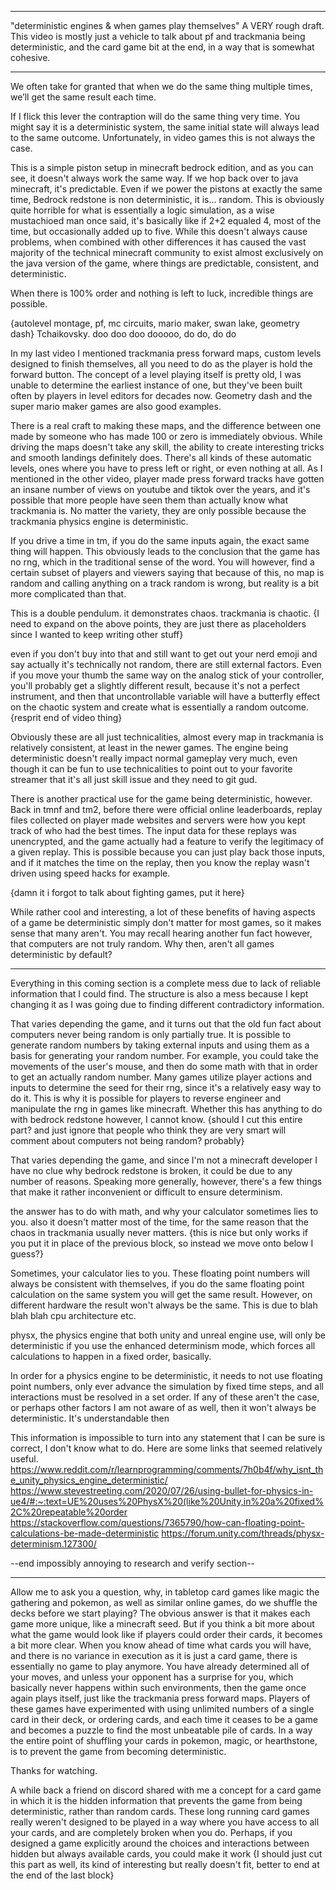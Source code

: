 ----
"deterministic engines & when games play themselves"
A VERY rough draft.
This video is mostly just a vehicle to talk about pf and trackmania being deterministic, and the card game bit at the end, in a way that is somewhat cohesive.

----




We often take for granted that when we do the same thing multiple times, we’ll get the same result each time. 

If I flick this lever the contraption will do the same thing very time. You might say it is a deterministic system, the same initial state will always lead to the same outcome. Unfortunately, in video games this is not always the case.

This is a simple piston setup in minecraft bedrock edition, and as you can see, it doesn't always work the same way. If we hop back over to java minecraft, it's predictable. Even if we power the pistons at exactly the same time, 
Bedrock redstone is non deterministic, it is... random. This is obviously quite horrible for what is essentially a logic simulation, as a wise mustachioed man once said, it's basically like if 2+2 equaled 4, most of the time, but occasionally added up to five. While this doesn't always cause problems, when combined with other differences it has caused the vast majority of the technical minecraft community to exist almost exclusively on the java version of the game, where things are predictable, consistent, and deterministic.

When there is 100% order and nothing is left to luck, incredible things are possible.

{autolevel montage, pf, mc circuits, mario maker, swan lake, geometry dash} Tchaikovsky. doo doo doo dooooo, do do, do do

In my last video I mentioned trackmania press forward maps, custom levels designed to finish themselves, all you need to do as the player is hold the forward button. The concept of a level playing itself is pretty old, I was unable to determine the earliest instance of one, but they've been built often by players in level editors for decades now. Geometry dash and the super mario maker games are also good examples.

There is a real craft to making these maps, and the difference between one made by someone who has made 100 or zero is immediately obvious. While driving the maps doesn't take any skill, the ability to create interesting tricks and smooth landings definitely does. There's all kinds of these automatic levels, ones where you have to press left or right, or even nothing at all. As I mentioned in the other video, player made press forward tracks have gotten an insane number of views on youtube and tiktok over the years, and it's possible that more people have seen them than actually know what trackmania is. No matter the variety, they are only possible because the trackmania physics engine is deterministic.

If you drive a time in tm, if you do the same inputs again, the exact same thing will happen. This obviously leads to the conclusion that the game has no rng, which in the traditional sense of the word. You will however, find a certain subset of players and viewers saying that because of this, no map is random and calling anything on a track random is wrong, but reality is a bit more complicated than that.

This is a double pendulum. 
it demonstrates chaos. 
trackmania is chaotic. 
{I need to expand on the above points, they are just there as placeholders since I wanted to keep writing other stuff}

even if you don't buy into that and still want to get out your nerd emoji and say actually it's technically not random, there are still external factors. Even if you move your thumb the same way on the analog stick of your controller, you'll probably get a slightly different result, because it's not a perfect instrument, and then that uncontrollable variable will have a butterfly effect on the chaotic system and create what is essentially a random outcome. 
{resprit end of video thing}

Obviously these are all just technicalities, almost every map in trackmania is relatively consistent, at least in the newer games. The engine being deterministic doesn't really impact normal gameplay very much, even though it can be fun to use technicalities to point out to your favorite streamer that it's all just skill issue and they need to git gud.

There is another practical use for the game being deterministic, however. Back in tmnf and tm2, before there were official online leaderboards, replay files collected on player made websites and servers were how you kept track of who had the best times. The input data for these replays was unencrypted, and the game actually had a feature to verify the legitimacy of a given replay. This is possible because you can just play back those inputs, and if it matches the time on the replay, then you know the replay wasn't driven using speed hacks for example.

{damn it i forgot to talk about fighting games, put it here}

While rather cool and interesting, a lot of these benefits of having aspects of a game be deterministic simply don't matter for most games, so it makes sense that many aren't. You may recall hearing another fun fact however, that computers are not truly random. Why then, aren't all games deterministic by default?

----
Everything in this coming section is a complete mess due to lack of reliable information that I could find. The structure is also a mess because I kept changing it as I was going due to finding different contradictory information.

That varies depending the game, and it turns out that the old fun fact about computers never being random is only partially true. It is possible to generate random numbers by taking external inputs and using them as a basis for generating your random number. For example, you could take the movements of the user's mouse, and then do some math with that in order to get an actually random number. Many games utilize player actions and inputs to determine the seed for their rng, since it's a relatively easy way to do it. This is why it is possible for players to reverse engineer and manipulate the rng in games like minecraft. Whether this has anything to do with bedrock redstone however, I cannot know. {should I cut this entire part? and just ignore that people who think they are very smart will comment about computers not being random? probably}

That varies depending the game, and since I'm not a minecraft developer I have no clue why bedrock redstone is broken, it could be due to any number of reasons. Speaking more generally, however, there's a few things that make it rather inconvenient or difficult to ensure determinism.


the answer has to do with math, and why your calculator sometimes lies to you.
also it doesn't matter most of the time, for the same reason that the chaos in trackmania usually never matters. {this is nice but only works if you put it in place of the previous block, so instead we move onto below I guess?}

Sometimes, your calculator lies to you.
These floating point numbers will always be consistent with themselves, if you do the same floating point calculation on the same system you will get the same result. However, on different hardware the result won't always be the same. This is due to blah blah blah cpu architecture etc.

physx, the physics engine that both unity and unreal engine use, will only be deterministic if you use the enhanced determinism mode, which forces all calculations to happen in a fixed order, basically. 

In order for a physics engine to be deterministic, it needs to not use floating point numbers, only ever advance the simulation by fixed time steps, and all interactions must be resolved in a set order. If any of these aren't the case, or perhaps other factors I am not aware of as well, then it won't always be deterministic. It's understandable then


This information is impossible to turn into any statement that I can be sure is correct, I don't know what to do. Here are some links that seemed relatively useful.
https://www.reddit.com/r/learnprogramming/comments/7h0b4f/why_isnt_the_unity_physics_engine_deterministic/
https://www.stevestreeting.com/2020/07/26/using-bullet-for-physics-in-ue4/#:~:text=UE%20uses%20PhysX%20(like%20Unity,in%20a%20fixed%2C%20repeatable%20order
https://stackoverflow.com/questions/7365790/how-can-floating-point-calculations-be-made-deterministic
https://forum.unity.com/threads/physx-determinism.127300/

--end impossibly annoying to research and verify section--

----

Allow me to ask you a question, why, in tabletop card games like magic the gathering and pokemon, as well as similar online games, do we shuffle the decks before we start playing? The obvious answer is that it makes each game more unique, like a minecraft seed. But if you think a bit more about what the game would look like if players could order their cards, it becomes a bit more clear. When you know ahead of time what cards you will have, and there is no variance in execution as it is just a card game, there is essentially no game to play anymore. You have already determined all of your moves, and unless your opponent has a surprise for you, which basically never happens within such environments, then the game once again plays itself, just like the trackmania press forward maps. Players of these games have experimented with using unlimited numbers of a single card in their deck, or ordering cards, and each time it ceases to be a game and becomes a puzzle to find the most unbeatable pile of cards. In a way the entire point of shuffling your cards in pokemon, magic, or hearthstone, is to prevent the game from becoming deterministic.

Thanks for watching.



A while back a friend on discord shared with me a concept for a card game in which it is the hidden information that prevents the game from being deterministic, rather than random cards. These long running card games really weren't designed to be played in a way where you have access to all your cards, and are completely broken when you do. Perhaps, if you designed a game explicitly around the choices and interactions between hidden but always available cards, you could make it work
{I should just cut this part as well, its kind of interesting but really doesn't fit, better to end at the end of the last block}

